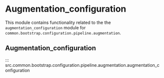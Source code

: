 # Augmentation_configuration

This module contains functionality related to the the `augmentation_configuration` module for `common.bootstrap.configuration.pipeline.augmentation`.

## Augmentation_configuration

::: src.common.bootstrap.configuration.pipeline.augmentation.augmentation_configuration

